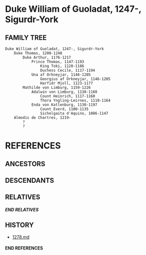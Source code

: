 # Duke William of Guoladat, 1247-, Sigurdr-York

## FAMILY TREE
```
Duke William of Guoladat, 1247-, Sigurdr-York
    Duke Thomas, 1200-1248
        Duke Arthur, 1176-1217
            Prince Thomas, 1147-1193
                King Toki, 1120-1186
                Duchess Cecile, 1117-1194
            Una af Orkneyjar, 1146-1205
                Georgius af Orkneyjar, 1146-1205
                Harfidr Mjoll, 1123-1177
        Mathilde von Limburg, 1159-1226
            Adalwin von Limburg, 1138-1160  
                Count Heinrich, 1117-1160
                Thora Yngling-Leirnes, 1110-1164
            Enda von Katlenburg, 1130-1197
                Count Everd, 1100-1135
                Sichelgaita d'Aquino, 1086-1147
    Almodis de Chartres, 1219-
        ?
        ?
```

# REFERENCES

## ANCESTORS

## DESCENDANTS

## RELATIVES

##### END RELATIVES 
## HISTORY
* [1278.md](../h/1278.md)

#### END REFERENCES
